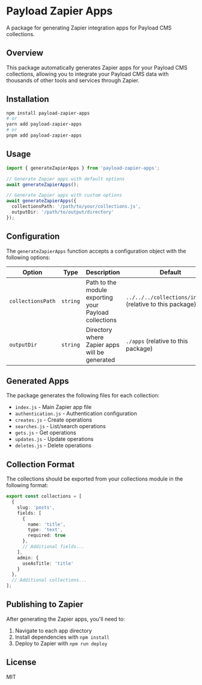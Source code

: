 # Payload Zapier Apps

A package for generating Zapier integration apps for Payload CMS collections.

## Overview

This package automatically generates Zapier apps for your Payload CMS collections, allowing you to integrate your Payload CMS data with thousands of other tools and services through Zapier.

## Installation

```bash
npm install payload-zapier-apps
# or
yarn add payload-zapier-apps
# or
pnpm add payload-zapier-apps
```

## Usage

```typescript
import { generateZapierApps } from 'payload-zapier-apps';

// Generate Zapier apps with default options
await generateZapierApps();

// Generate Zapier apps with custom options
await generateZapierApps({
  collectionsPath: '/path/to/your/collections.js',
  outputDir: '/path/to/output/directory'
});
```

## Configuration

The `generateZapierApps` function accepts a configuration object with the following options:

| Option | Type | Description | Default |
|--------|------|-------------|---------|
| `collectionsPath` | `string` | Path to the module exporting your Payload collections | `../../../collections/index.js` (relative to this package) |
| `outputDir` | `string` | Directory where Zapier apps will be generated | `./apps` (relative to this package) |

## Generated Apps

The package generates the following files for each collection:

- `index.js` - Main Zapier app file
- `authentication.js` - Authentication configuration
- `creates.js` - Create operations
- `searches.js` - List/search operations
- `gets.js` - Get operations
- `updates.js` - Update operations
- `deletes.js` - Delete operations

## Collection Format

The collections should be exported from your collections module in the following format:

```typescript
export const collections = [
  {
    slug: 'posts',
    fields: [
      {
        name: 'title',
        type: 'text',
        required: true
      },
      // Additional fields...
    ],
    admin: {
      useAsTitle: 'title'
    }
  },
  // Additional collections...
];
```

## Publishing to Zapier

After generating the Zapier apps, you'll need to:

1. Navigate to each app directory
2. Install dependencies with `npm install`
3. Deploy to Zapier with `npm run deploy`

## License

MIT
